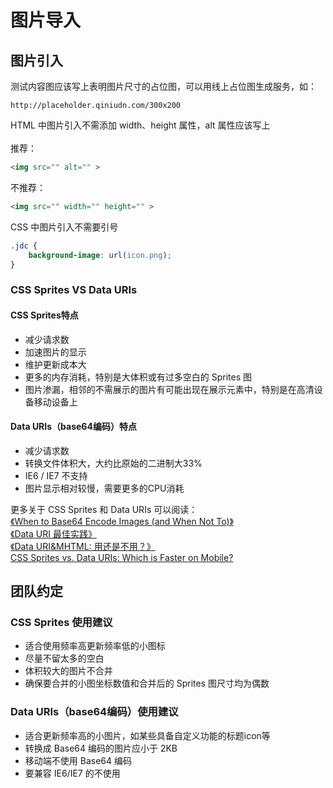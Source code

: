 # 图片导入
## 图片引入
测试内容图应该写上表明图片尺寸的占位图，可以用线上占位图生成服务，如：
```
http://placeholder.qiniudn.com/300x200
```
HTML 中图片引入不需添加 width、height 属性，alt 属性应该写上<br>    
推荐：
```html
<img src="" alt="" >
```
不推荐：
```html
<img src="" width="" height="" >
```
CSS 中图片引入不需要引号
```css
.jdc {
    background-image: url(icon.png);
}
```

### CSS Sprites VS Data URIs
#### CSS Sprites特点
* 减少请求数
* 加速图片的显示
* 维护更新成本大
* 更多的内存消耗，特别是大体积或有过多空白的 Sprites 图
* 图片渗漏，相邻的不需展示的图片有可能出现在展示元素中，特别是在高清设备移动设备上

#### Data URIs（base64编码）特点
* 减少请求数
* 转换文件体积大，大约比原始的二进制大33%
* IE6 / IE7 不支持
* 图片显示相对较慢，需要更多的CPU消耗

更多关于 CSS Sprites 和 Data URIs 可以阅读：<br>
<a href="https://www.davidbcalhoun.com/2011/when-to-base64-encode-images-and-when-not-to/" target="_blank">《When to Base64 Encode Images (and When Not To)》</a><br>
<a href="http://madscript.com/html5/datauri-best-practice/" target="_blank">《Data URI 最佳实践》</a><br>
<a href="https://www.99css.com/492/" target="_blank">《Data URI&MHTML: 用还是不用？》</a><br>
<a href="http://www.mobify.com/blog/css-sprites-vs-data-uris-which-is-faster-on-mobile/" target="_blank">CSS Sprites vs. Data URIs: Which is Faster on Mobile?</a>

## 团队约定
### CSS Sprites 使用建议
* 适合使用频率高更新频率低的小图标
* 尽量不留太多的空白
* 体积较大的图片不合并
* 确保要合并的小图坐标数值和合并后的 Sprites 图尺寸均为偶数

### Data URIs（base64编码）使用建议
* 适合更新频率高的小图片，如某些具备自定义功能的标题icon等
* 转换成 Base64 编码的图片应小于 2KB
* 移动端不使用 Base64 编码
* 要兼容 IE6/IE7 的不使用
